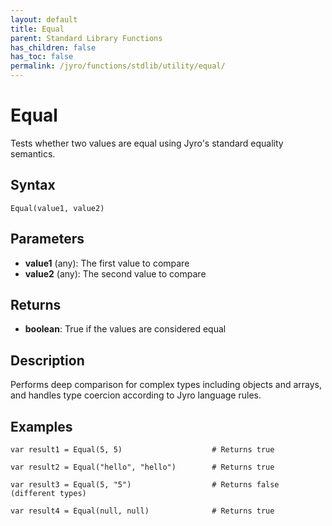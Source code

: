 ```yaml
---
layout: default
title: Equal
parent: Standard Library Functions
has_children: false
has_toc: false
permalink: /jyro/functions/stdlib/utility/equal/
---
```


# Equal

Tests whether two values are equal using Jyro's standard equality semantics.

## Syntax

```jyro
Equal(value1, value2)
```

## Parameters

- **value1** (any): The first value to compare
- **value2** (any): The second value to compare

## Returns

- **boolean**: True if the values are considered equal

## Description

Performs deep comparison for complex types including objects and arrays, and handles type coercion according to Jyro language rules.

## Examples

```jyro
var result1 = Equal(5, 5)                    # Returns true
```

```jyro
var result2 = Equal("hello", "hello")        # Returns true
```

```jyro
var result3 = Equal(5, "5")                  # Returns false (different types)
```

```jyro
var result4 = Equal(null, null)              # Returns true
```